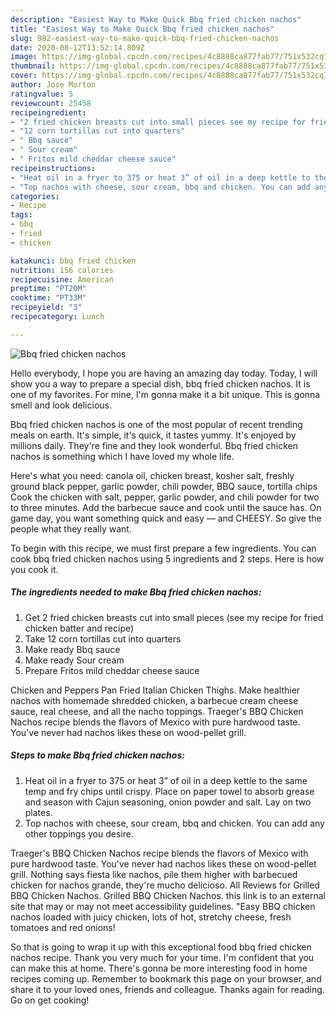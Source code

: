 ```yaml
---
description: "Easiest Way to Make Quick Bbq fried chicken nachos"
title: "Easiest Way to Make Quick Bbq fried chicken nachos"
slug: 982-easiest-way-to-make-quick-bbq-fried-chicken-nachos
date: 2020-08-12T13:52:14.809Z
image: https://img-global.cpcdn.com/recipes/4c8888ca877fab77/751x532cq70/bbq-fried-chicken-nachos-recipe-main-photo.jpg
thumbnail: https://img-global.cpcdn.com/recipes/4c8888ca877fab77/751x532cq70/bbq-fried-chicken-nachos-recipe-main-photo.jpg
cover: https://img-global.cpcdn.com/recipes/4c8888ca877fab77/751x532cq70/bbq-fried-chicken-nachos-recipe-main-photo.jpg
author: Jose Morton
ratingvalue: 5
reviewcount: 25458
recipeingredient:
- "2 fried chicken breasts cut into small pieces see my recipe for fried chicken batter and recipe"
- "12 corn tortillas cut into quarters"
- " Bbq sauce"
- " Sour cream"
- " Fritos mild cheddar cheese sauce"
recipeinstructions:
- "Heat oil in a fryer to 375 or heat 3” of oil in a deep kettle to the same temp and fry chips until crispy. Place on paper towel to absorb grease and season with Cajun seasoning, onion powder and salt. Lay on two plates."
- "Top nachos with cheese, sour cream, bbq and chicken. You can add any other toppings you desire."
categories:
- Recipe
tags:
- bbq
- fried
- chicken

katakunci: bbq fried chicken 
nutrition: 156 calories
recipecuisine: American
preptime: "PT20M"
cooktime: "PT33M"
recipeyield: "3"
recipecategory: Lunch

---
```



![Bbq fried chicken nachos](https://img-global.cpcdn.com/recipes/4c8888ca877fab77/751x532cq70/bbq-fried-chicken-nachos-recipe-main-photo.jpg)

Hello everybody, I hope you are having an amazing day today. Today, I will show you a way to prepare a special dish, bbq fried chicken nachos. It is one of my favorites. For mine, I'm gonna make it a bit unique. This is gonna smell and look delicious.

Bbq fried chicken nachos is one of the most popular of recent trending meals on earth. It's simple, it's quick, it tastes yummy. It's enjoyed by millions daily. They're fine and they look wonderful. Bbq fried chicken nachos is something which I have loved my whole life.

Here&#39;s what you need: canola oil, chicken breast, kosher salt, freshly ground black pepper, garlic powder, chili powder, BBQ sauce, tortilla chips Cook the chicken with salt, pepper, garlic powder, and chili powder for two to three minutes. Add the barbecue sauce and cook until the sauce has. On game day, you want something quick and easy — and CHEESY. So give the people what they really want.


To begin with this recipe, we must first prepare a few ingredients. You can cook bbq fried chicken nachos using 5 ingredients and 2 steps. Here is how you cook it.

<!--inarticleads1-->

##### The ingredients needed to make Bbq fried chicken nachos:

1. Get 2 fried chicken breasts cut into small pieces (see my recipe for fried chicken batter and recipe)
1. Take 12 corn tortillas cut into quarters
1. Make ready  Bbq sauce
1. Make ready  Sour cream
1. Prepare  Fritos mild cheddar cheese sauce


Chicken and Peppers Pan Fried Italian Chicken Thighs. Make healthier nachos with homemade shredded chicken, a barbecue cream cheese sauce, real cheese, and all the nacho toppings. Traeger&#39;s BBQ Chicken Nachos recipe blends the flavors of Mexico with pure hardwood taste. You&#39;ve never had nachos likes these on wood-pellet grill. 

<!--inarticleads2-->

##### Steps to make Bbq fried chicken nachos:

1. Heat oil in a fryer to 375 or heat 3” of oil in a deep kettle to the same temp and fry chips until crispy. Place on paper towel to absorb grease and season with Cajun seasoning, onion powder and salt. Lay on two plates.
1. Top nachos with cheese, sour cream, bbq and chicken. You can add any other toppings you desire.


Traeger&#39;s BBQ Chicken Nachos recipe blends the flavors of Mexico with pure hardwood taste. You&#39;ve never had nachos likes these on wood-pellet grill. Nothing says fiesta like nachos, pile them higher with barbecued chicken for nachos grande, they&#39;re mucho delicioso. All Reviews for Grilled BBQ Chicken Nachos. Grilled BBQ Chicken Nachos. this link is to an external site that may or may not meet accessibility guidelines. &#34;Easy BBQ chicken nachos loaded with juicy chicken, lots of hot, stretchy cheese, fresh tomatoes and red onions! 

So that is going to wrap it up with this exceptional food bbq fried chicken nachos recipe. Thank you very much for your time. I'm confident that you can make this at home. There's gonna be more interesting food in home recipes coming up. Remember to bookmark this page on your browser, and share it to your loved ones, friends and colleague. Thanks again for reading. Go on get cooking!
